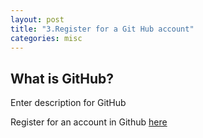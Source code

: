 ```yaml
---
layout: post
title: "3.Register for a Git Hub account"
categories: misc
---
```

<html> 
  <body>
    <h2>What is GitHub?</h2>
    <p>Enter description for GitHub</p>
    <p>Register for an account in Github
    <a href="https://github.com/signup?ref_cta=Sign+up&ref_loc=header+logged+out&ref_page=%2F&source=header-home"> here </a>
    </p>
  </body>
</html>
                                            
